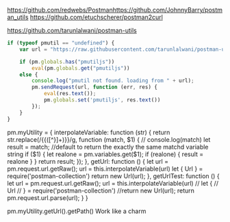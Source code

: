 


https://github.com/redwebs/Postmanhttps://github.com/JohnnyBarry/postman_utils
https://github.com/etuchscherer/postman2curl

https://github.com/tarunlalwani/postman-utils


```javascript
if (typeof pmutil == "undefined") {
    var url = "https://raw.githubusercontent.com/tarunlalwani/postman-utils/master/pmutils.js";

    if (pm.globals.has("pmutiljs"))
        eval(pm.globals.get("pmutiljs"))
    else {
        console.log("pmutil not found. loading from " + url);
        pm.sendRequest(url, function (err, res) {
            eval(res.text());
            pm.globals.set('pmutiljs', res.text())
        });
    }
}
```


pm.myUtility = {
    interpolateVariable: function (str) {
        return str.replace(/\{\{([^}]+)\}\}/g, function (match, $1) {
            // console.log(match)
            let result = match; //default to return the exactly the same matchd variable string
            if ($1) {
                let realone = pm.variables.get($1);
                if (realone) {
                    result = realone
                }
            }
            return result;
        });
    },
    getUrl: function () {
        let url = pm.request.url.getRaw();
        url = this.interpolateVariable(url)
        let {
            Url
        } = require('postman-collection')
        return new Url(url);
    },
    getUrlTest: function () {
        let url = pm.request.url.getRaw();
        url = this.interpolateVariable(url)
        // let {
        //     Url
        // } = require('postman-collection')
        //return new Url(url);
        return pm.request.url.parse(url);
    }
}

pm.myUtility.getUrl().getPath() Work like a charm
